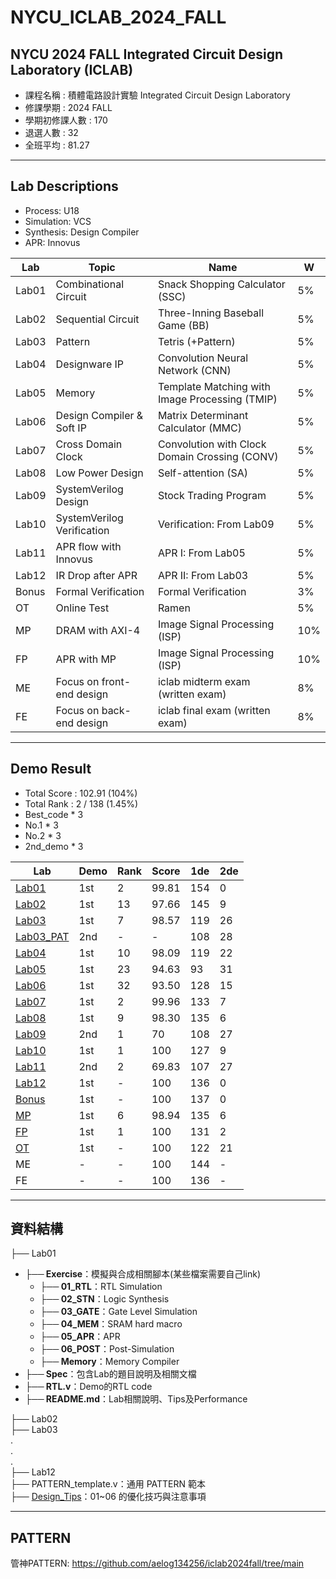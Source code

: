 # NYCU_ICLAB_2024_FALL

## NYCU 2024 FALL Integrated Circuit Design Laboratory (ICLAB)
- 課程名稱 : 積體電路設計實驗 Integrated Circuit Design Laboratory 
- 修課學期 : 2024 FALL
- 學期初修課人數 : 170
- 退選人數 : 32
- 全班平均 : 81.27

---

## Lab Descriptions
- Process: U18
- Simulation: VCS
- Synthesis: Design Compiler
- APR: Innovus

|  Lab  | Topic                                | Name                                           |  W  |
|-------|--------------------------------------|------------------------------------------------|-----|
| Lab01 | Combinational Circuit                | Snack Shopping Calculator (SSC)                |  5% |
| Lab02 | Sequential Circuit                   | Three-Inning Baseball Game (BB)                |  5% |
| Lab03 | Pattern                              | Tetris (+Pattern)                              |  5% |
| Lab04 | Designware IP                        | Convolution Neural Network (CNN)               |  5% |
| Lab05 | Memory                               | Template Matching with Image Processing (TMIP) |  5% |
| Lab06 | Design Compiler & Soft IP            | Matrix Determinant Calculator (MMC)            |  5% |
| Lab07 | Cross Domain Clock                   | Convolution with Clock Domain Crossing (CONV)  |  5% |
| Lab08 | Low Power Design                     | Self-attention (SA)                            |  5% |
| Lab09 | SystemVerilog Design                 | Stock Trading Program                          |  5% |
| Lab10 | SystemVerilog Verification           | Verification: From Lab09                       |  5% |
| Lab11 | APR flow with Innovus                | APR I: From Lab05                              |  5% |
| Lab12 | IR Drop after APR                    | APR II: From Lab03                             |  5% |
| Bonus | Formal Verification                  | Formal Verification                            |  3% |
| OT    | Online Test                          | Ramen                                          |  5% |
| MP    | DRAM with AXI-4                      | Image Signal Processing (ISP)                  | 10% |
| FP    | APR with MP                          | Image Signal Processing (ISP)                  | 10% |
| ME    | Focus on front-end design            | iclab midterm exam (written exam)              |  8% |
| FE    | Focus on back-end design             | iclab final   exam (written exam)              |  8% |

---

## Demo Result
- Total Score : 102.91 (104%)
- Total Rank : 2 / 138 (1.45%)
- Best_code * 3
- No.1 * 3
- No.2 * 3
- 2nd_demo * 3

| Lab                      | Demo | Rank | Score | 1de | 2de |
|--------------------------|------|------|-------|-----|-----|
| [Lab01](./Lab01/)        | 1st  |   2  | 99.81 | 154 |  0  |
| [Lab02](./Lab02/)        | 1st  |  13  | 97.66 | 145 |  9  |
| [Lab03](./Lab03/)        | 1st  |   7  | 98.57 | 119 | 26  |
| [Lab03_PAT](./Lab03/)    | 2nd  |  -   | -     | 108 | 28  |
| [Lab04](./Lab04/)        | 1st  |  10  | 98.09 | 119 | 22  |
| [Lab05](./Lab05/)        | 1st  |  23  | 94.63 |  93 | 31  |
| [Lab06](./Lab06/)        | 1st  |  32  | 93.50 | 128 | 15  |
| [Lab07](./Lab07/)        | 1st  |   2  | 99.96 | 133 |  7  |
| [Lab08](./Lab08/)        | 1st  |   9  | 98.30 | 135 |  6  |
| [Lab09](./Lab09/)        | 2nd  |   1  | 70    | 108 | 27  |
| [Lab10](./Lab10/)        | 1st  |   1  | 100   | 127 |  9  |
| [Lab11](./Lab11/)        | 2nd  |   2  | 69.83 | 107 | 27  |
| [Lab12](./Lab12/)        | 1st  |   -  | 100   | 136 |  0  |
| [Bonus](./Bonus/)        | 1st  |   -  | 100   | 137 |  0  |
| [MP](./Midterm_Project/) | 1st  |   6  | 98.94 | 135 |  6  |
| [FP](./Final_Project/)   | 1st  |   1  | 100   | 131 |  2  |
| [OT](./Bonus/)           | 1st  |   -  | 100   | 122 | 21  |
| ME                       | -    |   -  | 100   | 144 |  -  |
| FE                       | -    |   -  | 100   | 136 |  -  |

---

## 資料結構
├── Lab01  
- **├── Exercise**：模擬與合成相關腳本(某些檔案需要自己link)  
    - **├── 01_RTL**：RTL Simulation  
    - **├── 02_STN**：Logic Synthesis  
    - **├── 03_GATE**：Gate Level Simulation  
    - **├── 04_MEM**：SRAM hard macro  
    - **├── 05_APR**：APR  
    - **├── 06_POST**：Post-Simulation  
    - **├── Memory**：Memory Compiler  
- **├── Spec**：包含Lab的題目說明及相關文檔  
- **├── RTL.v**：Demo的RTL code  
- **├── README.md**：Lab相關說明、Tips及Performance  

├── Lab02  
├── Lab03  
.  
.  
.  
├── Lab12  
├── PATTERN_template.v：通用 PATTERN 範本  
├── [Design_Tips](./Design_Tips/)：01~06 的優化技巧與注意事項

---

## PATTERN
管神PATTERN: https://github.com/aelog134256/iclab2024fall/tree/main

